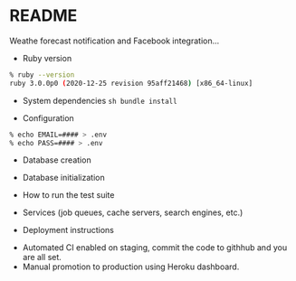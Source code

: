 # README

Weathe forecast notification and Facebook integration...

* Ruby version
```sh
% ruby --version
ruby 3.0.0p0 (2020-12-25 revision 95aff21468) [x86_64-linux]
```

* System dependencies
``sh
bundle install
``

* Configuration
```sh
% echo EMAIL=#### > .env
% echo PASS=#### > .env
```

* Database creation

* Database initialization

* How to run the test suite

* Services (job queues, cache servers, search engines, etc.)

* Deployment instructions
- Automated CI enabled on staging, commit the code to githhub and you are all set.
- Manual promotion to production using Heroku dashboard.

